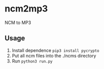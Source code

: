 # ncm2mp3
NCM to MP3  

## Usage
1. Install dependence `pip3 install pycrypto`  
1. Put all ncm files into the ./ncms directory  
2. Run `python3 run.py`  
